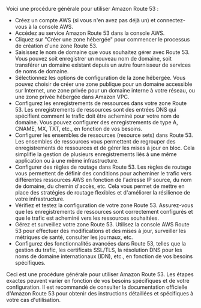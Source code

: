 Voici une procédure générale pour utiliser Amazon Route 53 :

- Créez un compte AWS (si vous n'en avez pas déjà un) et connectez-vous à la console AWS.
- Accédez au service Amazon Route 53 dans la console AWS.
- Cliquez sur "Créer une zone hébergée" pour commencer le processus de création d'une zone Route 53.
- Saisissez le nom de domaine que vous souhaitez gérer avec Route 53. Vous pouvez soit enregistrer un nouveau nom de domaine,
  soit transférer un domaine existant depuis un autre fournisseur de services de noms de domaine.
- Sélectionnez les options de configuration de la zone hébergée. Vous pouvez choisir de créer une zone publique pour un domaine accessible sur Internet,
  une zone privée pour un domaine interne à votre réseau, ou une zone privée hébergée dans Amazon VPC.
- Configurez les enregistrements de ressources dans votre zone Route 53. Les enregistrements de ressources sont des entrées DNS qui spécifient comment le trafic doit être acheminé pour votre nom de domaine.
  Vous pouvez configurer des enregistrements de type A, CNAME, MX, TXT, etc., en fonction de vos besoins.
- Configurer les ensembles de ressources (resource sets) dans Route 53. Les ensembles de ressources vous permettent de regrouper des enregistrements de ressources et de gérer les mises à jour en bloc.
  Cela simplifie la gestion de plusieurs enregistrements liés à une même application ou à une même infrastructure.
- Configurer des règles de routage dans Route 53. Les règles de routage vous permettent de définir des conditions pour acheminer le trafic vers différentes ressources AWS en fonction de l'adresse IP source,
  du nom de domaine, du chemin d'accès, etc. Cela vous permet de mettre en place des stratégies de routage flexibles et d'améliorer la résilience de votre infrastructure.
- Vérifiez et testez la configuration de votre zone Route 53. Assurez-vous que les enregistrements de ressources sont correctement configurés et que le trafic est acheminé vers les ressources souhaitées.
- Gérez et surveillez votre zone Route 53. Utilisez la console AWS Route 53 pour effectuer des modifications et des mises à jour, surveiller les métriques de santé, consulter les journaux, etc.
- Configurez des fonctionnalités avancées dans Route 53, telles que la gestion du trafic, les certificats SSL/TLS, la résolution DNS pour les noms de domaine internationaux (IDN), etc.,
  en fonction de vos besoins spécifiques.

Ceci est une procédure générale pour utiliser Amazon Route 53. Les étapes exactes peuvent varier en fonction de vos besoins spécifiques et de votre configuration. 
Il est recommandé de consulter la documentation officielle d'Amazon Route 53 pour obtenir des instructions détaillées et spécifiques à votre cas d'utilisation.
